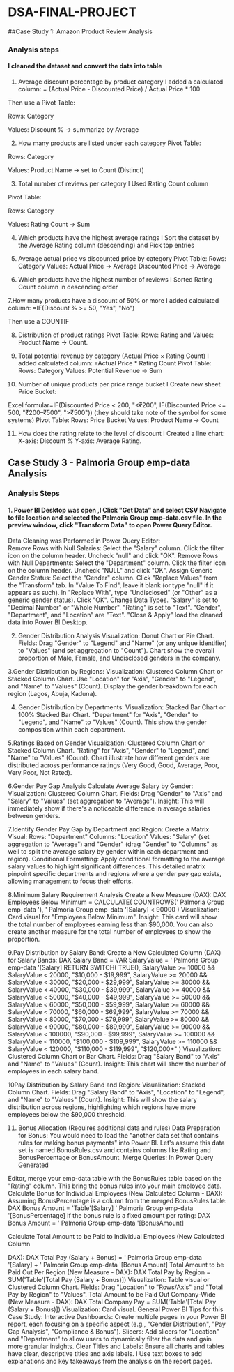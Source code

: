 
# DSA-FINAL-PROJECT
##Case Study 1: Amazon Product Review Analysis
### Analysis steps 
#### I cleaned the dataset  and convert the data into table
1. Average discount percentage by product category
I added a calculated column:
= (Actual Price - Discounted Price) / Actual Price * 100

Then use a Pivot Table:

Rows: Category

Values: Discount % → summarize by Average

2. How many products are listed under each category
Pivot Table:

Rows: Category

Values: Product Name → set to Count (Distinct)

3. Total number of reviews per category
I Used Rating Count column

Pivot Table:

Rows: Category

Values: Rating Count → Sum

4. Which products have the highest average ratings
I Sort the  dataset by the Average Rating column (descending) and Pick top entries

5. Average actual price vs discounted price by category
Pivot Table:
Rows: Category
Values: Actual Price → Average
Discounted Price → Average

6. Which products have the highest number of reviews
I Sorted  Rating Count column in descending order

7.How many products have a discount of 50% or more
I added calculated column:
=IF(Discount % >= 50, "Yes", "No")

Then use a COUNTIF

8. Distribution of product ratings
Pivot Table:
Rows: Rating  and Values: Product Name → Count.  

9. Total potential revenue by category (Actual Price × Rating Count)
I added calculated column:
=Actual Price * Rating Count
Pivot Table:
Rows: Category
Values: Potential Revenue → Sum

10. Number of unique products per price range bucket
I Create new  sheet Price Bucket:


Excel formular=IF(Discounted Price < 200, "<₹200",
   IF(Discounted Price <= 500, "₹200–₹500", ">₹500")) (they should take note of the symbol for some systems)
Pivot Table:
Rows: Price Bucket
Values: Product Name → Count

11. How does the rating relate to the level of discount
I Created  a line chart:
X-axis: Discount %
Y-axis: Average Rating. 


##  Case Study 3 - Palmoria Group emp-data Analysis
### Analysis Steps
#### 1. Power BI Desktop was open ,I  Click "Get Data" and select CSV Navigate to file location and  selected  the  Palmoria Group emp-data.csv file. In the preview window, click "Transform Data" to open  Power Query Editor.
Data Cleaning was Performed in Power Query Editor:  
 Remove Rows with Null Salaries: Select the "Salary" column. Click the filter icon on the
 column header. Uncheck "null"  and click "OK". Remove
 Rows with Null Departments: Select the "Department" column. Click the filter icon on the
 column header. Uncheck "NULL" and click "OK". Assign Generic Gender Status: Select the
 "Gender" column. Click "Replace Values" from the "Transform" tab. In "Value To Find",
 leave it blank (or type "null" if it appears as such). In "Replace With", type "Undisclosed" (or
 "Other" as a generic gender status). Click "OK". Change Data Types.
  "Salary" is set  to "Decimal Number" or "Whole Number".
  "Rating" is set to "Text". 
 "Gender", "Department", and "Location" are "Text".
  "Close & Apply" load the cleaned data into  Power BI Desktop.

 2. Gender Distribution Analysis
  Visualization: Donut Chart or Pie Chart. Fields: Drag "Gender" to "Legend" and "Name" (or
 any unique identifier) to "Values" (and set aggregation to "Count"). 
 Chart show the overall proportion of Male, Female, and Undisclosed genders in the company.
 
3.Gender Distribution by Regions:
 Visualization: Clustered Column Chart or Stacked Column Chart. 
Use  "Location"  for  "Axis", "Gender" to "Legend", and "Name" to "Values" (Count). 
 Display the  gender breakdown for each region (Lagos, Abuja, Kaduna).

4. Gender Distribution by Departments:
 Visualization: Stacked Bar Chart or 100% Stacked Bar Chart. 
 "Department" for  "Axis", "Gender" to "Legend", and "Name" to "Values" (Count). 
This show the  gender composition within each department.

5.Ratings Based on Gender
 Visualization: Clustered Column Chart or Stacked Column Chart.
  "Rating" for "Axis", "Gender" to "Legend", and "Name" to "Values" (Count).
  Chart illustrate how different genders are distributed across performance
 ratings (Very Good, Good, Average, Poor, Very Poor, Not Rated). 

  6.Gender Pay Gap Analysis
 Calculate Average Salary by Gender:
 Visualization: Clustered Column Chart. Fields: Drag "Gender" to "Axis" and "Salary" to
 "Values" (set aggregation to "Average"). Insight: This will immediately show if there's a
 noticeable difference in average salaries between genders.

 7.Identify Gender Pay Gap by Department and Region:
 Create a Matrix Visual: Rows: "Department" Columns: "Location" Values: "Salary" (set
 aggregation to "Average") and "Gender" (drag "Gender" to "Columns" as well to split the
 average salary by gender within each department and region). Conditional Formatting:
 Apply conditional formatting to the average salary values to highlight significant differences.
 This detailed matrix pinpoint specific departments and regions where a gender
 pay gap exists, allowing management to focus their efforts.

  8.Minimum Salary Requirement Analysis
  Create a New Measure (DAX):
 DAX
 Employees Below Minimum = 
CALCULATE(
 COUNTROWS(' Palmoria Group emp-data '),
             ' Palmoria Group emp-data ‘[Salary] < 90000
        )
 Visualization: Card visual for "Employees Below Minimum". Insight: This card will show the
 total number of employees earning less than $90,000. You can also create another
 measure for the total number of employees to show the proportion.

 9.Pay Distribution by Salary Band:
 Create a New Calculated Column (DAX) for Salary Bands:
 DAX
        Salary Band = 
        VAR SalaryValue = ' Palmoria Group emp-data '[Salary]
        RETURN
            SWITCH(
                TRUE(),
                SalaryValue >= 10000 && SalaryValue < 20000, "$10,000 - $19,999",
                SalaryValue >= 20000 && SalaryValue < 30000, "$20,000 - $29,999",
                SalaryValue >= 30000 && SalaryValue < 40000, "$30,000 - $39,999",
                SalaryValue >= 40000 && SalaryValue < 50000, "$40,000 - $49,999",
                SalaryValue >= 50000 && SalaryValue < 60000, "$50,000 - $59,999",
                SalaryValue >= 60000 && SalaryValue < 70000, "$60,000 - $69,999",
                SalaryValue >= 70000 && SalaryValue < 80000, "$70,000 - $79,999",
                SalaryValue >= 80000 && SalaryValue < 90000, "$80,000 - $89,999",
                SalaryValue >= 90000 && SalaryValue < 100000, "$90,000 - $99,999",
                SalaryValue >= 100000 && SalaryValue < 110000, "$100,000 - $109,999",
                SalaryValue >= 110000 && SalaryValue < 120000, "$110,000 - $119,999",
                "$120,000+"
            )
 Visualization: Clustered Column Chart or Bar Chart. Fields: Drag "Salary Band" to "Axis"
 and "Name" to "Values" (Count). Insight: This chart will show the number of employees in
 each salary band.

 10Pay Distribution by Salary Band and Region:
 Visualization: Stacked Column Chart. Fields: Drag "Salary Band" to "Axis", "Location" to
 "Legend", and "Name" to "Values" (Count). Insight: This will show the salary distribution
 across regions, highlighting which regions have more employees below the $90,000
 threshold.

 11. Bonus Allocation (Requires additional data and rules)
 Data Preparation for Bonus:
 You would need to load the "another data set that contains rules for making bonus
 payments" into Power BI. Let's assume this data set is named BonusRules.csv and contains
 columns like Rating and BonusPercentage or BonusAmount. Merge Queries: In Power Query Generated 

 Editor, merge your emp-data table with the BonusRules table based on the "Rating" column.
 This  bring the bonus rules into your main employee data.
 Calculate Bonus for Individual Employees (New Calculated Column - DAX):
 Assuming BonusPercentage is a column from the merged BonusRules table:
 DAX
 Bonus Amount = 'Table'[Salary]  ' Palmoria Group emp-data '[BonusPercentage]
 If the bonus rule is a fixed amount per rating:
 DAX
 Bonus Amount = ' Palmoria Group emp-data '[BonusAmount]

 Calculate Total Amount to be Paid to Individual Employees (New Calculated Column 

DAX):
 DAX
 Total Pay (Salary + Bonus) = ' Palmoria Group emp-data '[Salary] + ' Palmoria Group emp-data '[Bonus Amount]
 Total Amount to be Paid Out Per Region (New Measure - DAX):
 DAX
 Total Pay by Region = 
SUM('Table'[Total Pay (Salary + Bonus)])
 Visualization: Table visual or Clustered Column Chart. Fields: Drag "Location" to
 "Rows/Axis" and "Total Pay by Region" to "Values".
 Total Amount to be Paid Out Company-Wide (New Measure - DAX):
 DAX
 Total Company Pay = 
SUM('Table'[Total Pay (Salary + Bonus)])
 Visualization: Card visual.
 General Power BI Tips for this Case Study:
 Interactive Dashboards: Create multiple pages in your Power BI report, each focusing on
 a specific aspect (e.g., "Gender Distribution", "Pay Gap Analysis", "Compliance &
 Bonus").
 Slicers: Add slicers for "Location" and "Department" to allow users to dynamically filter
 the data and gain more granular insights.
Clear Titles and Labels: Ensure all charts and tables have clear, descriptive titles and
 axis labels.
I Use text boxes to add explanations and key takeaways from the  analysis on
 the report pages.
 





